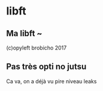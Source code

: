 # libft

## Ma libft ~

(c)opyleft brobicho 2017

## Pas très opti no jutsu

Ca va, on a déjà vu pire niveau leaks
